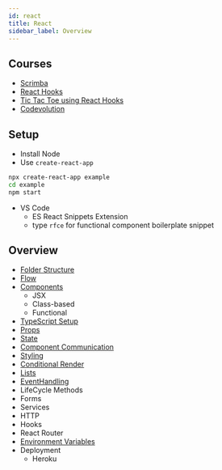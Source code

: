 ```yaml
---
id: react
title: React
sidebar_label: Overview
---
```


## Courses

- [Scrimba](https://scrimba.com/course/glearnreact)
- [React Hooks](https://scrimba.com/course/greacthooks)
- [Tic Tac Toe using React Hooks](https://scrimba.com/course/greactgame)
- [Codevolution](https://www.youtube.com/playlist?list=PLC3y8-rFHvwgg3vaYJgHGnModB54rxOk3)

## Setup

- Install Node
- Use ```create-react-app```

```bash
npx create-react-app example
cd example
npm start
```

- VS Code
  - ES React Snippets Extension
  - type ```rfce``` for functional component boilerplate snippet

## Overview

- [Folder Structure](react-folder-structure)
- [Flow](react-flow)
- [Components](react-components)
  - JSX
  - Class-based
  - Functional
- [TypeScript Setup](react-typescript)
- [Props](react-props)
- [State](react-state)
- [Component Communication](react-component-communication)
- [Styling](react-styling)
- [Conditional Render](react-conditional-render)
- [Lists](react-lists)
- [EventHandling](react-event-handling)
- LifeCycle Methods
- Forms
- Services
- HTTP
- Hooks
- React Router
- [Environment Variables](react-env)
- Deployment
  - Heroku
